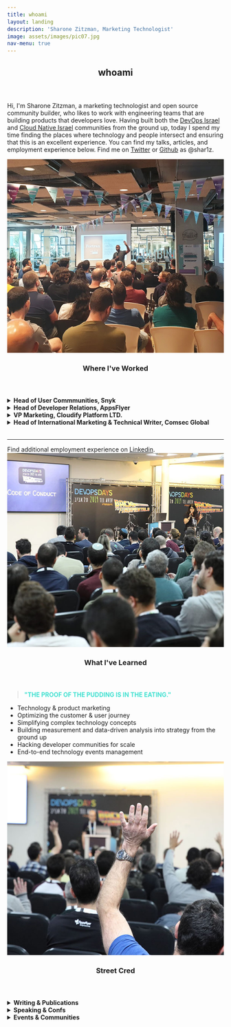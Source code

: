 ```yaml
---
title: whoami
layout: landing
description: 'Sharone Zitzman, Marketing Technologist'
image: assets/images/pic07.jpg
nav-menu: true
---
```


<!-- Main -->
<div id="main">

<!-- One -->
<section id="one">
	<div class="inner">
		<header class="major">
			<h2>whoami</h2>
		</header>
		<p>Hi, I'm Sharone Zitzman, a marketing technologist and open source community builder, who likes to work with engineering teams that are building products that developers love. Having built both the <a href="https://devopsdaystlv.com" target="_blank">DevOps Israel</a> and <a href="https://cloudnativeisrael.com" target="_blank">Cloud Native Israel</a> communities from the ground up, today I spend my time finding the places where technology and people intersect and ensuring that this is an excellent experience. You can find my talks, articles, and employment experience below. Find me on <a href="https://twitter.com/shar1z" target="_blank">Twitter</a> or <a href="https://github.com/shar1z" target="_blank">Github</a> as @shar1z.</p>
	</div>
</section>

<!-- Two -->
<section id="two" class="spotlights">
	<section>
		<a href="#" class="image">
			<img src="assets/images/pic0822.jpg" alt="" data-position="center center" />
		</a>
		<div class="content">
			<div class="inner">
				<header class="major">
				<h3>Where I've Worked</h3>
				</header>
				<details><summary><strong>Head of User Commmunities, Snyk</strong></summary>
				<p>At Snyk I led two primary communities - the DevSecCon community and Snyk Developer Community</p>
				<strong>Achievements:</strong>
				<ul>
				Some Achievements:
				<li>Infrastructure: Built the Snyk User Community from the ground up, based on Forem.com at <a href="https://community.snyk.io" target="_blank">community.snyk.io</a>, while delivering the ongoing content, live events and breathing heart of the community</li>
				<li>Innovation: Converged two popular DevSecOps communities into one site - mydevsecops.io into <a href="https://devseccon.com" target="_blank">devseccon.com</a> - taking the largely f2f conference site and community to a digitized COVID-ready platform with ongoing technical content and events.</li>
				<li>Growth: Grew DevSecCon community by 150%+ in 6 months, and delivered 2000+ attendee global virtual event</li>
				<li> SEO & Content: Launched the first-ever <a href="https://devseccon.com/secadvent-2020" target="_blank">SecAdvent blog post series</a> with 25 posts throughout December on leading security topics, by influencers in the security industry.</li>
				<li> Reach (<a href="https://community.snyk.io/snyk-team-content" target="_blank">see here</a>): Organized community opps for the extended team on leading podcasts including: Javascript Jabber, Arrested DevOps, Conversations with Bacon, Page it to the Limit, Reversim, the Open Source Security Podcast, and more.</li>
					</ul>
				</details>
				<details><summary><strong>Head of Developer Relations, AppsFlyer</strong></summary>
				<p>After parting from Cloudify - my professional home for more than 7 years, I crystalized that the parts I enjoyed most about my time there was the strong focus on building developer communities and developer-facing products.  And that is why I decided to go all-in on a developer relations role.  In this capacity I am striving to build a culture focused on engineering excellence and craftsmanship, as well as a stellar developer experience for our suite of products and developer tools.</p>
				<strong>Achievements:</strong>
				<ul>
				Built AppsFlyer engineering brand from the ground up, with presence in:
				<li>30+ global conferences (top tier - O'Reilly Events, Kafka Summit, Devoxx, Codemotion and more), 20+ meetups, and participation in 6+ hackathons</li>
				<li>Built a database of developer talks, mentored, and cultivated speaking talent within the organization (See here: <a href="https://github.com/AppsFlyer/engineering-org-resources" target="_blank">AppsFlyer/engineering-org-resources</a>)</li>
				<li>Coded and launched <a href="https://appsflyer.github.io/" target="_blank">appsflyer.github.io</a> page</li>
				<li>Conceptualized, curated & launched the first ever global engineering hackathon:</li>
				<ul>
				<li> With 200+ engineers participating</li>
				<li> 8+ professional workshops (including: IoT, Machine Learning, Public Speaking, Engineering Management, Blockchain and Cryptocurrency among others) </li>
				<li>See <a href="https://hackweek.dev" target="_blank">https://hackweek.dev</a></li>
				</ul>
				<li>Expanded company focus from engineering brand to developer experience, and hired first developer advocate, as developer tools domain expert</li>
				<li>Built sustainable long-term content strategy (See <a href="https://medium.com/appsflyer" target="_blank">medium.com/AppsFlyer</a>)</li>
					</ul>
				</details>
				<details><summary><strong>VP Marketing, Cloudify Platform LTD.</strong></summary>
				<p>I was employed at Cloudify -- a spinoff of GigaSpaces Technologies LTD. -- from February 2011 through October 2018, where I started by building the open source developer community from the ground up, taking a leadership role in the OpenStack and Cloud Native communities, and finished my career there as VP Marketing having multiplied our revenue and clientele, and led a team focused on marketing & community, lead generation & data analysis, as well as business development.</p>
				<strong>Achievements:</strong>
				<ul>
				<li>Managed a team of senior marketing experts - marketing, community evangelist, data analyst, and business development</li>
				<li>Doubled revenue from 2016 to 2017</li>
				<li>Added $2M ARR from 2017 to 2018</li>
				<li>Tripled customer base - including top tier banks, telcos, and other financial services organizations</li>
				<li>Established Cloudify as a market leader in the Telco vertical</li>
				<li>Led product marketing and developer experience, through the customer journey & funnel</li>
				<li>Built the open source developer community from the ground up serving thousands of developers across a diversity of technologies, platforms, and languages</li>
				</ul>
				</details>
				<details><summary><strong>Head of International Marketing & Technical Writer, Comsec Global</strong></summary>
				<p>Management and execution of the company's local and international marketing strategy, including all aspects of brand management and awareness in English and Hebrew (PR materials, Web and social media presence, product demos, presentations, conferences). This involved working closely with, and supporting the VP Business Development & International Operations, with formulating the strategic marketing work plan for Israel and abroad, while defining measurable KPIs and KSIs to ensure its success; in addition to handling the relations with our local entities in the UK and the Netherlands.</p>
				<strong>Snapshot of responsibilities:</strong>
				<ul>
				<li>Creation of all of the targeted company marketing material: professional technical documentation, PR materials (brochures, press releases, service sheets, position papers, newsletters, ads and more)</li>
				<li>Maintaining the company’s Web presence (including: corporate website, Twitter, blog, Facebook page, LinkedIn page, targeted landing pages for new products, email marketing)</li>
				<li>Product Marketing: Product demos, presentations, and any branding material</li>
				</ul>
				</details>
				<br/>
				<hr/>
				Find additional employment experience on <a href="https://www.linkedin.com/in/sharonez/" target="_blank">Linkedin</a>.
			</div>
		</div>		
	</section>
	<section>
		<a href="#" class="image">
			<img src="assets/images/pic081.jpg" alt="" data-position="top center" />
		</a>
		<div class="content">
			<div class="inner">
				<header class="major">
					<h3>What I've Learned</h3>
				</header>
				<blockquote style="text-transform: uppercase; color: turquoise;"><strong>"The proof of the pudding is in the eating."</strong></blockquote>
				<ul>
				<li>Technology & product marketing</li>
				<li>Optimizing the customer & user journey</li>
				<li>Simplifying complex technology concepts</li>
				<li>Building measurement and data-driven analysis into strategy from the ground up</li>
				<li>Hacking developer communities for scale</li>
				<li>End-to-end technology events management</li>
				</ul>
			</div>
		</div>
	</section>
	<section>
		<a href="#" class="image">
			<img src="assets/images/pic082.jpg" alt="" data-position="25% 25%" />
		</a>
		<div class="content">
			<div class="inner">
				<header class="major">
					<h3>Street Cred</h3>
				</header>
				<details><summary><strong>Writing & Publications</strong></summary>
				<ul>
				<li>WRITING: <a href="https://thenewstack.io/challenge-industry-norms-and-redefine-your-technology-roles/" target="_blank">Challenge Industry Norms and Redefine Your Technology Roles</a></li>
				<li><a href="https://thenewstack.io/what-the-fork-amazon/" target="_blank">What the Fork, Amazon?</a></li>
				<li>EDITING - DEEP TECH: <a href="https://www.infoq.com/articles/applied-probability-unstructured-events-theta-sketches/" target="_blank">Applied Probability - Counting Large Set of Unstructured Events with Theta Sketches</a></li>
				<li>EDITING & CURATING - FULL SERIES: <a href="https://devseccon.com/secadvent-2020" target="_blank"> SecAdvent 2020</a></li>
				<li>WRITING: <a href="https://medium.com/@shar1z" target="_blank">My Medium Blog</a></li>
				<li><a href="https://opensource.com/business/16/4/openstack-summit-interview-sharone-zitzman" target="_blank">Organizing the OpenStack community locally and globally</a></li>&nbsp;
				<h4>Podcasts:</h4>
				<li>LED & PRODUCED: The Open Source Podcast (2016-2018 -- Curated Content and Co-Hosted) - <a href="https://soundcloud.com/theopensourcepodcast" target="_blank">SoundClolud</a> | <a href="https://www.youtube.com/channel/UCRIHdXlGaV5CvFRynkA-r3A" target="_blank">YouTube</a></li>
				<li>GUEST: <a href="https://podtail.com/en/podcast/devinsider-the-story-of-the-israeli-tech-companies/sharone-zitzman-appsflyer-under-the-hood/" target="_blank">DevInsider: AppsFlyer Under the hood</a></li>
				<li>GUEST: <a href="https://thenewstack.io/context-amazons-elastic-distribution-the-business-of-quantum-computing/" target="_blank">Context: Amazon’s Elastic Distribution, the Business of Quantum Computing</a></li>
				</ul>
				</details>
				<details><summary><strong>Speaking & Confs</strong></summary>
				<ul>
				<li>MCing: jsday Online Conf 2020</li>
				<li>MCing: <a href="https://2020.accento.dev/interactives" target="_blank"> Accento Dev Conf 2020 - Security Track</a></li>
				<li>MCing: <a href="https://youtu.be/_iez-m7AxdA" target="_blank">All the Talks Virtual Conf 2020</a></li>
				<li>SPEAKING - KEYNOTE: <a href="https://www.youtube.com/watch?v=EFI5V-Vqulo" target="_blank">Game of Open Source: A Tale of Hype & Mire - Keynote, jsday 2019</a></li>
				<li>SPEAKING: <a href="https://www.youtube.com/watch?v=kttJ7js7uC8" target="_blank">Artificial Insanity - How to Keep Calm & Combat Imposter Syndrome, Reversim 2019</a></li>
				<li>SPEAKING: <a href="https://www.youtube.com/watch?v=8AURp2imtKQ" target="_blank">When Your Open Source Project Stops Being Cool - Sharone Zitzman - DevOpsDays Tel Aviv 2017</a></li>
				<li>SPEAKING: <a href="https://www.youtube.com/watch?v=ZolFwqJ2whw" target="_blank">Azure, OpenStack & Kubernetes Multi-Stack Orchestration | Go Open Source Tel Aviv, 2018</a></li>
				<li>SPEAKING: <a href="https://www.youtube.com/watch?v=pTNngYk1pgU" target="_blank">The Amazon Effect on Open Source Cloud Business Models, OpenStack Summit Boston, 2017</a></li>
				<li>SPEAKING: <a href="https://www.youtube.com/watch?v=8AURp2imtKQ&list=PLaPhdMYPt9Qh9J3IdJYgTGtRUouOurd38" target="_blank">More Talks Playlist</a></li>
				</ul>
				</details>
				<details><summary><strong>Events & Communities</strong></summary>
				<ul>
				<li>Launched <a href="https://tlvcommunity.dev" target="">TLV Community</a> to unite leading DevOps TLV communities under one roof - with a flagship virtual event in 2020.</li>
				<li><a href="https://devopsdaystlv.com" target="">DevOpsDays Tel Aviv</a> (Co-Founder and Co-Organizer)</li>
				<li><a href="" target="https://cloudnativeisrael.com">Cloud Native Day Tel Aviv</a> (formerly OpenStack Days Tel Aviv - Co-Founder and Co-Organizer)</li>
				<li><a href="" target="https://statscraft.org.il">StatsCraft</a> (the foremost monitoring conference in Israel - Co-Organizer)</li>&nbsp;
				<h4>Meetups (Co-Organizer):</h4>
				<li><a href="https://www.meetup.com/devops-in-israel/" target="_blank">DevOps Israel Meetup</a></li>
				<li><a href="https://www.meetup.com/cloud-native-oss/" target="_blank">Cloud Native & OSS Israel</a></li>
				<li><a href="https://www.meetup.com/Cloud-Online-Meetup/" target="_blank">Cloud Online Meetup</a></li>
				<li><a href="https://www.meetup.com/DevRel/" target="_blank">DevRel IL Meetup</a></li>
				</ul>
				</details>
			</div>
		</div>
	</section>
	</section>
	</div>
	

				
<!-- End -->
